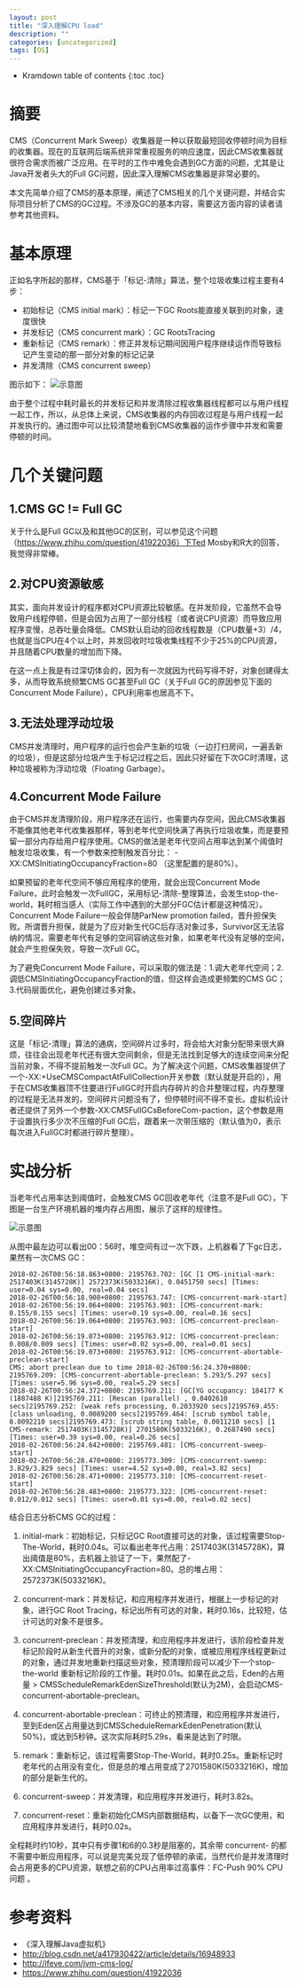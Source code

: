 ```yaml
---
layout: post
title: "深入理解CPU load"
description: ""
categories: [uncategorized]
tags: [OS]
---
```


* Kramdown table of contents
{:toc .toc}

# 摘要
CMS（Concurrent Mark Sweep）收集器是一种以获取最短回收停顿时间为目标的收集器。现在的互联网后端系统非常重视服务的响应速度，因此CMS收集器就很符合需求而被广泛应用。在平时的工作中难免会遇到GC方面的问题，尤其是让Java开发者头大的Full GC问题，因此深入理解CMS收集器是非常必要的。

本文先简单介绍了CMS的基本原理，阐述了CMS相关的几个关键问题，并结合实际项目分析了CMS的GC过程。不涉及GC的基本内容，需要这方面内容的读者请参考其他资料。

# 基本原理
正如名字所起的那样，CMS基于「标记-清除」算法，整个垃圾收集过程主要有4步：

* 初始标记（CMS initial mark）：标记一下GC Roots能直接关联到的对象，速度很快  
* 并发标记（CMS concurrent mark）：GC RootsTracing
* 重新标记（CMS remark）：修正并发标记期间因用户程序继续运作而导致标记产生变动的那一部分对象的标记记录  
* 并发清除（CMS concurrent sweep）

图示如下：
![示意图](http://oz3ckq1vl.bkt.clouddn.com/CMS.png)

由于整个过程中耗时最长的并发标记和并发清除过程收集器线程都可以与用户线程一起工作，所以，从总体上来说，CMS收集器的内存回收过程是与用户线程一起并发执行的。通过图中可以比较清楚地看到CMS收集器的运作步骤中并发和需要停顿的时间。

# 几个关键问题
## 1.CMS GC != Full GC
关于什么是Full GC以及和其他GC的区别，可以参见这个问题（https://www.zhihu.com/question/41922036）下Ted Mosby和R大的回答，我觉得非常棒。

## 2.对CPU资源敏感
其实，面向并发设计的程序都对CPU资源比较敏感。在并发阶段，它虽然不会导致用户线程停顿，但是会因为占用了一部分线程（或者说CPU资源）而导致应用程序变慢，总吞吐量会降低。CMS默认启动的回收线程数是（CPU数量+3）/4，也就是当CPU在4个以上时，并发回收时垃圾收集线程不少于25%的CPU资源，并且随着CPU数量的增加而下降。

在这一点上我是有过深切体会的，因为有一次就因为代码写得不好，对象创建得太多，从而导致系统频繁CMS GC甚至Full GC（关于Full GC的原因参见下面的Concurrent Mode Failure），CPU利用率也居高不下。

## 3.无法处理浮动垃圾
CMS并发清理时，用户程序的运行也会产生新的垃圾（一边打扫房间，一遍丢新的垃圾），但是这部分垃圾产生于标记过程之后，因此只好留在下次GC时清理，这种垃圾被称为浮动垃圾（Floating Garbage）。

## 4.Concurrent Mode Failure
由于CMS并发清理阶段，用户程序还在运行，也需要内存空间，因此CMS收集器不能像其他老年代收集器那样，等到老年代空间快满了再执行垃圾收集，而是要预留一部分内存给用户程序使用。CMS的做法是老年代空间占用率达到某个阈值时触发垃圾收集，有一个参数来控制触发百分比： -XX:CMSInitiatingOccupancyFraction=80 （这里配置的是80%）。

如果预留的老年代空间不够应用程序的使用，就会出现Concurrent Mode Failure，此时会触发一次FullGC，采用标记-清除-整理算法，会发生stop-the-world，耗时相当感人（实际工作中遇到的大部分FGC估计都是这种情况）。Concurrent Mode Failure一般会伴随ParNew promotion failed，晋升担保失败。所谓晋升担保，就是为了应对新生代GC后存活对象过多，Survivor区无法容纳的情况，需要老年代有足够的空间容纳这些对象，如果老年代没有足够的空间，就会产生担保失败，导致一次Full GC。

为了避免Concurrent Mode Failure，可以采取的做法是：1.调大老年代空间；2.调低CMSInitiatingOccupancyFraction的值，但这样会造成更频繁的CMS GC；3.代码层面优化，避免创建过多对象。

## 5.空间碎片
这是「标记-清理」算法的通病，空间碎片过多时，将会给大对象分配带来很大麻烦，往往会出现老年代还有很大空间剩余，但是无法找到足够大的连续空间来分配当前对象，不得不提前触发一次Full GC。为了解决这个问题，CMS收集器提供了一个-XX:+UseCMSCompactAtFullCollection开关参数（默认就是开启的），用于在CMS收集器顶不住要进行FullGC时开启内存碎片的合并整理过程，内存整理的过程是无法并发的，空间碎片问题没有了，但停顿时间不得不变长。虚拟机设计者还提供了另外一个参数-XX:CMSFullGCsBeforeCom-paction，这个参数是用于设置执行多少次不压缩的Full GC后，跟着来一次带压缩的（默认值为0，表示每次进入FullGC时都进行碎片整理）。

# 实战分析
当老年代占用率达到阈值时，会触发CMS GC回收老年代（注意不是Full GC），下图是一台生产环境机器的堆内存占用图，展示了这样的规律性。

![示意图](http://oz3ckq1vl.bkt.clouddn.com/heap-memory.png)

从图中最左边可以看出00：56时，堆空间有过一次下跌，上机器看了下gc日志，果然有一次CMS GC：

```
2018-02-26T00:56:18.863+0800: 2195763.702: [GC [1 CMS-initial-mark: 2517403K(3145728K)] 2572373K(5033216K), 0.0451750 secs] [Times: user=0.04 sys=0.00, real=0.04 secs]
2018-02-26T00:56:18.908+0800: 2195763.747: [CMS-concurrent-mark-start]
2018-02-26T00:56:19.064+0800: 2195763.903: [CMS-concurrent-mark: 0.155/0.155 secs] [Times: user=0.19 sys=0.00, real=0.16 secs]
2018-02-26T00:56:19.064+0800: 2195763.903: [CMS-concurrent-preclean-start]
2018-02-26T00:56:19.073+0800: 2195763.912: [CMS-concurrent-preclean: 0.008/0.009 secs] [Times: user=0.02 sys=0.00, real=0.01 secs]
2018-02-26T00:56:19.073+0800: 2195763.912: [CMS-concurrent-abortable-preclean-start]
CMS: abort preclean due to time 2018-02-26T00:56:24.370+0800: 2195769.209: [CMS-concurrent-abortable-preclean: 5.293/5.297 secs] [Times: user=5.96 sys=0.00, real=5.29 secs]
2018-02-26T00:56:24.372+0800: 2195769.211: [GC[YG occupancy: 184177 K (1887488 K)]2195769.211: [Rescan (parallel) , 0.0402610 secs]2195769.252: [weak refs processing, 0.2033920 secs]2195769.455: [class unloading, 0.0089200 secs]2195769.464: [scrub symbol table, 0.0092210 secs]2195769.473: [scrub string table, 0.0011210 secs] [1 CMS-remark: 2517403K(3145728K)] 2701580K(5033216K), 0.2687490 secs] [Times: user=0.39 sys=0.00, real=0.26 secs]
2018-02-26T00:56:24.642+0800: 2195769.481: [CMS-concurrent-sweep-start]
2018-02-26T00:56:28.470+0800: 2195773.309: [CMS-concurrent-sweep: 3.829/3.829 secs] [Times: user=4.52 sys=0.00, real=3.82 secs]
2018-02-26T00:56:28.471+0800: 2195773.310: [CMS-concurrent-reset-start]
2018-02-26T00:56:28.483+0800: 2195773.322: [CMS-concurrent-reset: 0.012/0.012 secs] [Times: user=0.01 sys=0.00, real=0.02 secs]
```

结合日志分析CMS GC的过程：

1. initial-mark：初始标记，只标记GC Root直接可达的对象，该过程需要Stop-The-World，耗时0.04s。可以看出老年代占用：2517403K(3145728K)，算出阈值是80%，去机器上验证了一下，果然配了-XX:CMSInitiatingOccupancyFraction=80。总的堆占用：2572373K(5033216K)。


2. concurrent-mark：并发标记，和应用程序并发进行，根据上一步标记的对象，进行GC Root Tracing，标记出所有可达的对象，耗时0.16s，比较短，估计可达的对象不是很多。


3. concurrent-preclean：并发预清理，和应用程序并发进行，该阶段检查并发标记阶段时从新生代晋升的对象，或新分配的对象，或被应用程序线程更新过的对象，通过并发地重新扫描这些对象，预清理阶段可以减少下一个stop-the-world 重新标记阶段的工作量。耗时0.01s。如果在此之后，Eden的占用量 > CMSScheduleRemarkEdenSizeThreshold(默认为2M)，会启动CMS-concurrent-abortable-preclean。
4. concurrent-abortable-preclean：可终止的预清理，和应用程序并发进行，至到Eden区占用量达到CMSScheduleRemarkEdenPenetration(默认50%)，或达到5秒钟。这次实际耗时5.29s，看来是达到了时限。
5. remark：重新标记，该过程需要Stop-The-World，耗时0.25s。重新标记时老年代的占用没有变化，但是总的堆占用变成了2701580K(5033216K)，增加的部分是新生代的。
6. concurrent-sweep：并发清理，和应用程序并发进行，耗时3.82s。
7. concurrent-reset：重新初始化CMS内部数据结构，以备下一次GC使用，和应用程序并发进行，耗时0.02s。


全程耗时约10秒，其中只有步骤1和6的0.3秒是阻塞的，其余带 concurrent- 的都不需要中断应用程序，可以说是完美兑现了低停顿的承诺，当然代价是并发清理时会占用更多的CPU资源，联想之前的CPU占用率过高事件：FC-Push 90% CPU问题 。

# 参考资料

* 《深入理解Java虚拟机》
* http://blog.csdn.net/a417930422/article/details/16948933
* http://ifeve.com/jvm-cms-log/
* https://www.zhihu.com/question/41922036

